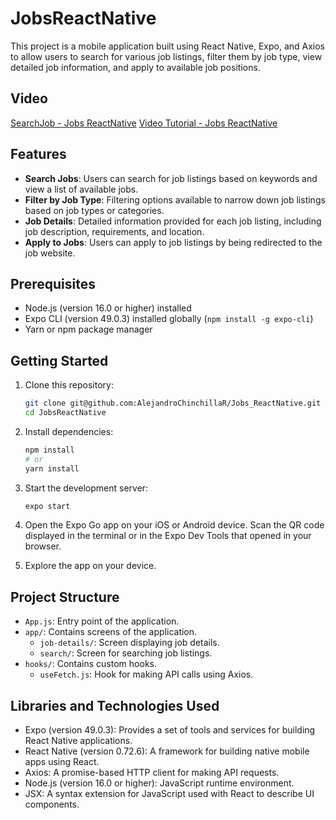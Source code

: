 # JobsReactNative

This project is a mobile application built using React Native, Expo, and Axios to allow users to search for various job listings, filter them by job type, view detailed job information, and apply to available job positions.

## Video
[SearchJob - Jobs ReactNative](https://github.com/AlejandroChinchillaR/Jobs_ReactNative/assets/104936330/c4ed616b-59ee-4027-8145-77cfa0bebfda)
[Video Tutorial - Jobs ReactNative](https://github.com/AlejandroChinchillaR/Jobs_ReactNative/assets/104936330/7a3e15ff-ef6b-4a0f-85ca-ba36969ab972)
## Features

- **Search Jobs**: Users can search for job listings based on keywords and view a list of available jobs.
- **Filter by Job Type**: Filtering options available to narrow down job listings based on job types or categories.
- **Job Details**: Detailed information provided for each job listing, including job description, requirements, and location.
- **Apply to Jobs**: Users can apply to job listings by being redirected to the job website.





## Prerequisites

- Node.js (version 16.0 or higher) installed
- Expo CLI (version 49.0.3) installed globally (`npm install -g expo-cli`)
- Yarn or npm package manager

## Getting Started

1. Clone this repository:

    ```bash
    git clone git@github.com:AlejandroChinchillaR/Jobs_ReactNative.git
    cd JobsReactNative
    ```

2. Install dependencies:

    ```bash
    npm install
    # or
    yarn install
    ```

3. Start the development server:

    ```bash
    expo start
    ```

4. Open the Expo Go app on your iOS or Android device. Scan the QR code displayed in the terminal or in the Expo Dev Tools that opened in your browser.

5. Explore the app on your device.

## Project Structure

- `App.js`: Entry point of the application.
- `app/`: Contains screens of the application.
  - `job-details/`: Screen displaying job details.
  - `search/`: Screen for searching job listings.
- `hooks/`: Contains custom hooks.
  - `useFetch.js`: Hook for making API calls using Axios.

## Libraries and Technologies Used

- Expo (version 49.0.3): Provides a set of tools and services for building React Native applications.
- React Native (version 0.72.6): A framework for building native mobile apps using React.
- Axios: A promise-based HTTP client for making API requests.
- Node.js (version 16.0 or higher): JavaScript runtime environment.
- JSX: A syntax extension for JavaScript used with React to describe UI components.
